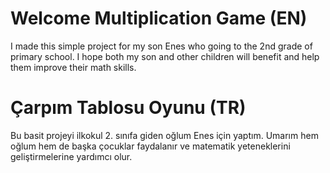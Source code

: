 # Welcome Multiplication Game (EN)

I made this simple project for my son Enes who going to the 2nd grade of primary school. I hope both my son and other children will benefit and help them improve their math skills.


# Çarpım Tablosu Oyunu (TR)

Bu basit projeyi ilkokul 2. sınıfa giden oğlum Enes için yaptım. Umarım hem oğlum hem de başka çocuklar faydalanır ve matematik yeteneklerini geliştirmelerine yardımcı olur.
	
